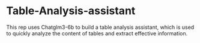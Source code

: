 # Table-Analysis-assistant
This rep uses Chatglm3-6b to build a table analysis assistant, which is used to quickly analyze the content of tables and extract effective information.

